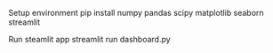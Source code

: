 Setup environment
pip install numpy pandas scipy matplotlib seaborn streamlit

Run steamlit app
streamlit run dashboard.py